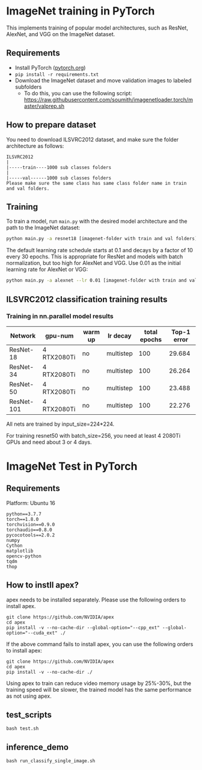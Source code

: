# ImageNet training in PyTorch

This implements training of popular model architectures, such as ResNet, AlexNet, and VGG on the ImageNet dataset.

## Requirements

- Install PyTorch ([pytorch.org](http://pytorch.org))
- `pip install -r requirements.txt`
- Download the ImageNet dataset and move validation images to labeled subfolders
    - To do this, you can use the following script: https://raw.githubusercontent.com/soumith/imagenetloader.torch/master/valprep.sh


## How to prepare dataset

You need to download ILSVRC2012 dataset, and make sure the folder architecture as follows:

```
ILSVRC2012
|
|-----train----1000 sub classes folders
|
|-----val------1000 sub classes folders
Please make sure the same class has same class folder name in train and val folders.
```



## Training

To train a model, run `main.py` with the desired model architecture and the path to the ImageNet dataset:

```bash
python main.py -a resnet18 [imagenet-folder with train and val folders]
```

The default learning rate schedule starts at 0.1 and decays by a factor of 10 every 30 epochs. This is appropriate for ResNet and models with batch normalization, but too high for AlexNet and VGG. Use 0.01 as the initial learning rate for AlexNet or VGG:

```bash
python main.py -a alexnet --lr 0.01 [imagenet-folder with train and val folders]
```

## ILSVRC2012 classification training results 

### Training in nn.parallel model results 

| Network       | gpu-num | warm up | lr decay | total epochs | Top-1 error |
| --- | --- |  --- |  --- |  --- |  --- | 
| ResNet-18     | 4 RTX2080Ti | no | multistep | 100 | 29.684 | 
| ResNet-34     | 4 RTX2080Ti | no | multistep | 100 | 26.264 | 
| ResNet-50     | 4 RTX2080Ti | no | multistep | 100 | 23.488 | 
| ResNet-101    | 4 RTX2080Ti | no | multistep | 100 | 22.276 | 

All nets are trained by input_size=224*224.

For training resnet50 with batch_size=256, you need at least 4 2080Ti GPUs and need about 3 or 4 days. 

# ImageNet Test in PyTorch 

## Requirements 

Platform: Ubuntu 16

```
python==3.7.7
torch==1.8.0
torchvision==0.9.0
torchaudio==0.8.0
pycocotools==2.0.2
numpy
Cython
matplotlib
opencv-python
tqdm
thop
```

## How to instll apex?
apex needs to be installed separately. Please use the following orders to install apex. 

```
git clone https://github.com/NVIDIA/apex
cd apex
pip install -v --no-cache-dir --global-option="--cpp_ext" --global-option="--cuda_ext" ./
```

If the above command fails to install apex, you can use the following orders to install apex:

```
git clone https://github.com/NVIDIA/apex
cd apex
pip install -v --no-cache-dir ./
```


Using apex to train can reduce video memory usage by 25%-30%, but the training speed will be slower, the trained model has the same performance as not using apex. 

## test_scripts 
```
bash test.sh 
```


## inference_demo 

```
bash run_classify_single_image.sh
```
